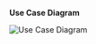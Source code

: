 **Use Case Diagram**

![Use Case Diagram](https://github.com/user-attachments/assets/b52f7773-fabf-436c-b2f0-7e2fe1a488c6)
